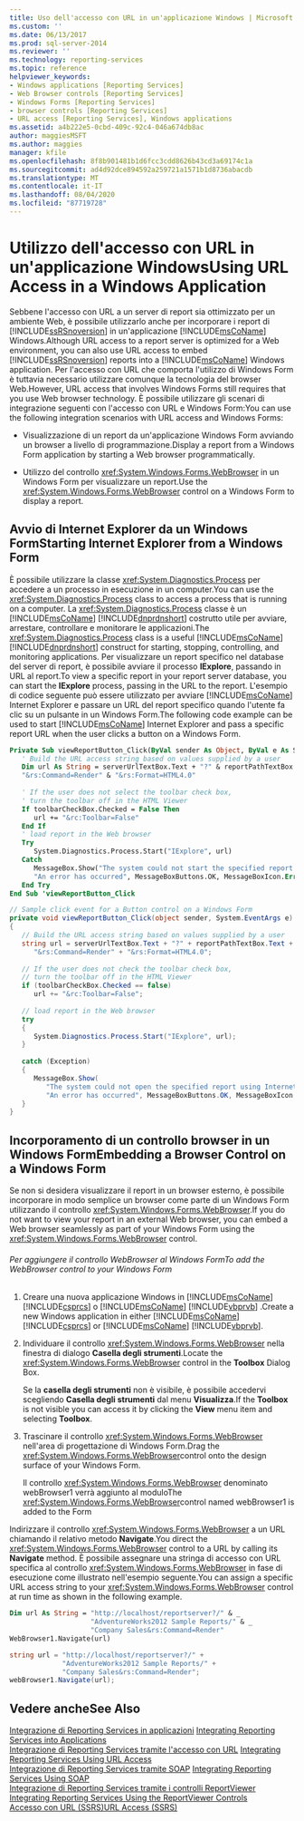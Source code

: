 ```yaml
---
title: Uso dell'accesso con URL in un'applicazione Windows | Microsoft Docs
ms.custom: ''
ms.date: 06/13/2017
ms.prod: sql-server-2014
ms.reviewer: ''
ms.technology: reporting-services
ms.topic: reference
helpviewer_keywords:
- Windows applications [Reporting Services]
- Web Browser controls [Reporting Services]
- Windows Forms [Reporting Services]
- browser controls [Reporting Services]
- URL access [Reporting Services], Windows applications
ms.assetid: a4b222e5-0cbd-409c-92c4-046a674db8ac
author: maggiesMSFT
ms.author: maggies
manager: kfile
ms.openlocfilehash: 8f8b901481b1d6fcc3cdd8626b43cd3a69174c1a
ms.sourcegitcommit: ad4d92dce894592a259721a1571b1d8736abacdb
ms.translationtype: MT
ms.contentlocale: it-IT
ms.lasthandoff: 08/04/2020
ms.locfileid: "87719728"
---
```

# <a name="using-url-access-in-a-windows-application"></a><span data-ttu-id="0c8aa-102">Utilizzo dell'accesso con URL in un'applicazione Windows</span><span class="sxs-lookup"><span data-stu-id="0c8aa-102">Using URL Access in a Windows Application</span></span>
  <span data-ttu-id="0c8aa-103">Sebbene l'accesso con URL a un server di report sia ottimizzato per un ambiente Web, è possibile utilizzarlo anche per incorporare i report di [!INCLUDE[ssRSnoversion](../../includes/ssrsnoversion-md.md)] in un'applicazione [!INCLUDE[msCoName](../../includes/msconame-md.md)] Windows.</span><span class="sxs-lookup"><span data-stu-id="0c8aa-103">Although URL access to a report server is optimized for a Web environment, you can also use URL access to embed [!INCLUDE[ssRSnoversion](../../includes/ssrsnoversion-md.md)] reports into a [!INCLUDE[msCoName](../../includes/msconame-md.md)] Windows application.</span></span> <span data-ttu-id="0c8aa-104">Per l'accesso con URL che comporta l'utilizzo di Windows Form è tuttavia necessario utilizzare comunque la tecnologia del browser Web.</span><span class="sxs-lookup"><span data-stu-id="0c8aa-104">However, URL access that involves Windows Forms still requires that you use Web browser technology.</span></span> <span data-ttu-id="0c8aa-105">È possibile utilizzare gli scenari di integrazione seguenti con l'accesso con URL e Windows Form:</span><span class="sxs-lookup"><span data-stu-id="0c8aa-105">You can use the following integration scenarios with URL access and Windows Forms:</span></span>  
  
-   <span data-ttu-id="0c8aa-106">Visualizzazione di un report da un'applicazione Windows Form avviando un browser a livello di programmazione.</span><span class="sxs-lookup"><span data-stu-id="0c8aa-106">Display a report from a Windows Form application by starting a Web browser programmatically.</span></span>  
  
-   <span data-ttu-id="0c8aa-107">Utilizzo del controllo <xref:System.Windows.Forms.WebBrowser> in un Windows Form per visualizzare un report.</span><span class="sxs-lookup"><span data-stu-id="0c8aa-107">Use the <xref:System.Windows.Forms.WebBrowser> control on a Windows Form to display a report.</span></span>  
  
## <a name="starting-internet-explorer-from-a-windows-form"></a><span data-ttu-id="0c8aa-108">Avvio di Internet Explorer da un Windows Form</span><span class="sxs-lookup"><span data-stu-id="0c8aa-108">Starting Internet Explorer from a Windows Form</span></span>  
 <span data-ttu-id="0c8aa-109">È possibile utilizzare la classe <xref:System.Diagnostics.Process> per accedere a un processo in esecuzione in un computer.</span><span class="sxs-lookup"><span data-stu-id="0c8aa-109">You can use the <xref:System.Diagnostics.Process> class to access a process that is running on a computer.</span></span> <span data-ttu-id="0c8aa-110">La <xref:System.Diagnostics.Process> classe è un [!INCLUDE[msCoName](../../includes/msconame-md.md)] [!INCLUDE[dnprdnshort](../../includes/dnprdnshort-md.md)] costrutto utile per avviare, arrestare, controllare e monitorare le applicazioni.</span><span class="sxs-lookup"><span data-stu-id="0c8aa-110">The <xref:System.Diagnostics.Process> class is a useful [!INCLUDE[msCoName](../../includes/msconame-md.md)] [!INCLUDE[dnprdnshort](../../includes/dnprdnshort-md.md)] construct for starting, stopping, controlling, and monitoring applications.</span></span> <span data-ttu-id="0c8aa-111">Per visualizzare un report specifico nel database del server di report, è possibile avviare il processo **IExplore**, passando in URL al report.</span><span class="sxs-lookup"><span data-stu-id="0c8aa-111">To view a specific report in your report server database, you can start the **IExplore** process, passing in the URL to the report.</span></span> <span data-ttu-id="0c8aa-112">L'esempio di codice seguente può essere utilizzato per avviare [!INCLUDE[msCoName](../../includes/msconame-md.md)] Internet Explorer e passare un URL del report specifico quando l'utente fa clic su un pulsante in un Windows Form.</span><span class="sxs-lookup"><span data-stu-id="0c8aa-112">The following code example can be used to start [!INCLUDE[msCoName](../../includes/msconame-md.md)] Internet Explorer and pass a specific report URL when the user clicks a button on a Windows Form.</span></span>  
  
```vb  
Private Sub viewReportButton_Click(ByVal sender As Object, ByVal e As System.EventArgs) Handles viewReportButton.Click  
   ' Build the URL access string based on values supplied by a user  
   Dim url As String = serverUrlTextBox.Text + "?" & reportPathTextBox.Text & _  
   "&rs:Command=Render" & "&rs:Format=HTML4.0"  
  
   ' If the user does not select the toolbar check box,  
   ' turn the toolbar off in the HTML Viewer  
   If toolbarCheckBox.Checked = False Then  
      url += "&rc:Toolbar=False"  
   End If  
   ' load report in the Web browser  
   Try  
      System.Diagnostics.Process.Start("IExplore", url)  
   Catch  
      MessageBox.Show("The system could not start the specified report using Internet Explorer.", _  
      "An error has occurred", MessageBoxButtons.OK, MessageBoxIcon.Error)  
   End Try  
End Sub 'viewReportButton_Click  
```  
  
```csharp  
// Sample click event for a Button control on a Windows Form  
private void viewReportButton_Click(object sender, System.EventArgs e)  
{  
   // Build the URL access string based on values supplied by a user  
   string url = serverUrlTextBox.Text + "?" + reportPathTextBox.Text +  
      "&rs:Command=Render" + "&rs:Format=HTML4.0";  
  
   // If the user does not check the toolbar check box,  
   // turn the toolbar off in the HTML Viewer  
   if (toolbarCheckBox.Checked == false)  
      url += "&rc:Toolbar=False";  
  
   // load report in the Web browser  
   try  
   {  
      System.Diagnostics.Process.Start("IExplore", url);  
   }  
  
   catch (Exception)  
   {  
      MessageBox.Show(  
         "The system could not open the specified report using Internet Explorer.",   
         "An error has occurred", MessageBoxButtons.OK, MessageBoxIcon.Error);  
   }  
}  
```  
  
## <a name="embedding-a-browser-control-on-a-windows-form"></a><span data-ttu-id="0c8aa-113">Incorporamento di un controllo browser in un Windows Form</span><span class="sxs-lookup"><span data-stu-id="0c8aa-113">Embedding a Browser Control on a Windows Form</span></span>  
 <span data-ttu-id="0c8aa-114">Se non si desidera visualizzare il report in un browser esterno, è possibile incorporare in modo semplice un browser come parte di un Windows Form utilizzando il controllo <xref:System.Windows.Forms.WebBrowser>.</span><span class="sxs-lookup"><span data-stu-id="0c8aa-114">If you do not want to view your report in an external Web browser, you can embed a Web browser seamlessly as part of your Windows Form using the <xref:System.Windows.Forms.WebBrowser> control.</span></span>  
  
###### <a name="to-add-the-webbrowser-control-to-your-windows-form"></a><span data-ttu-id="0c8aa-115">Per aggiungere il controllo WebBrowser al Windows Form</span><span class="sxs-lookup"><span data-stu-id="0c8aa-115">To add the WebBrowser control to your Windows Form</span></span>  
  
1.  <span data-ttu-id="0c8aa-116">Creare una nuova applicazione Windows in [!INCLUDE[msCoName](../../includes/msconame-md.md)] [!INCLUDE[csprcs](../../includes/csprcs-md.md)] o [!INCLUDE[msCoName](../../includes/msconame-md.md)] [!INCLUDE[vbprvb](../../includes/vbprvb-md.md)] .</span><span class="sxs-lookup"><span data-stu-id="0c8aa-116">Create a new Windows application in either [!INCLUDE[msCoName](../../includes/msconame-md.md)] [!INCLUDE[csprcs](../../includes/csprcs-md.md)] or [!INCLUDE[msCoName](../../includes/msconame-md.md)] [!INCLUDE[vbprvb](../../includes/vbprvb-md.md)].</span></span>  
  
2.  <span data-ttu-id="0c8aa-117">Individuare il controllo <xref:System.Windows.Forms.WebBrowser> nella finestra di dialogo **Casella degli strumenti**.</span><span class="sxs-lookup"><span data-stu-id="0c8aa-117">Locate the <xref:System.Windows.Forms.WebBrowser> control in the **Toolbox** Dialog Box.</span></span>  
  
     <span data-ttu-id="0c8aa-118">Se la **casella degli strumenti** non è visibile, è possibile accedervi scegliendo **Casella degli strumenti** dal menu **Visualizza**.</span><span class="sxs-lookup"><span data-stu-id="0c8aa-118">If the **Toolbox** is not visible you can access it by clicking the **View** menu item and selecting **Toolbox**.</span></span>  
  
3.  <span data-ttu-id="0c8aa-119">Trascinare il controllo <xref:System.Windows.Forms.WebBrowser> nell'area di progettazione di Windows Form.</span><span class="sxs-lookup"><span data-stu-id="0c8aa-119">Drag the <xref:System.Windows.Forms.WebBrowser>control onto the design surface of your Windows Form.</span></span>  
  
     <span data-ttu-id="0c8aa-120">Il controllo <xref:System.Windows.Forms.WebBrowser> denominato webBrowser1 verrà aggiunto al modulo</span><span class="sxs-lookup"><span data-stu-id="0c8aa-120">The <xref:System.Windows.Forms.WebBrowser>control named webBrowser1 is added to the Form</span></span>  
  
 <span data-ttu-id="0c8aa-121">Indirizzare il controllo <xref:System.Windows.Forms.WebBrowser> a un URL chiamando il relativo metodo **Navigate**.</span><span class="sxs-lookup"><span data-stu-id="0c8aa-121">You direct the <xref:System.Windows.Forms.WebBrowser> control to a URL by calling its **Navigate** method.</span></span> <span data-ttu-id="0c8aa-122">È possibile assegnare una stringa di accesso con URL specifica al controllo <xref:System.Windows.Forms.WebBrowser> in fase di esecuzione come illustrato nell'esempio seguente.</span><span class="sxs-lookup"><span data-stu-id="0c8aa-122">You can assign a specific URL access string to your <xref:System.Windows.Forms.WebBrowser> control at run time as shown in the following example.</span></span>  
  
```vb  
Dim url As String = "http://localhost/reportserver?/" & _  
                    "AdventureWorks2012 Sample Reports/" & _  
                    "Company Sales&rs:Command=Render"  
WebBrowser1.Navigate(url)  
```  
  
```csharp  
string url = "http://localhost/reportserver?/" +  
             "AdventureWorks2012 Sample Reports/" +  
             "Company Sales&rs:Command=Render";  
webBrowser1.Navigate(url);  
```  
  
## <a name="see-also"></a><span data-ttu-id="0c8aa-123">Vedere anche</span><span class="sxs-lookup"><span data-stu-id="0c8aa-123">See Also</span></span>  
 <span data-ttu-id="0c8aa-124">[Integrazione di Reporting Services in applicazioni](../application-integration/integrating-reporting-services-into-applications.md) </span><span class="sxs-lookup"><span data-stu-id="0c8aa-124">[Integrating Reporting Services into Applications](../application-integration/integrating-reporting-services-into-applications.md) </span></span>  
 <span data-ttu-id="0c8aa-125">[Integrazione di Reporting Services tramite l'accesso con URL](integrating-reporting-services-using-url-access.md) </span><span class="sxs-lookup"><span data-stu-id="0c8aa-125">[Integrating Reporting Services Using URL Access](integrating-reporting-services-using-url-access.md) </span></span>  
 <span data-ttu-id="0c8aa-126">[Integrazione di Reporting Services tramite SOAP](integrating-reporting-services-using-soap.md) </span><span class="sxs-lookup"><span data-stu-id="0c8aa-126">[Integrating Reporting Services Using SOAP](integrating-reporting-services-using-soap.md) </span></span>  
 <span data-ttu-id="0c8aa-127">[Integrazione di Reporting Services tramite i controlli ReportViewer](integrating-reporting-services-using-reportviewer-controls.md) </span><span class="sxs-lookup"><span data-stu-id="0c8aa-127">[Integrating Reporting Services Using the ReportViewer Controls](integrating-reporting-services-using-reportviewer-controls.md) </span></span>  
 [<span data-ttu-id="0c8aa-128">Accesso con URL &#40;SSRS&#41;</span><span class="sxs-lookup"><span data-stu-id="0c8aa-128">URL Access &#40;SSRS&#41;</span></span>](../url-access-ssrs.md)  
  
  
